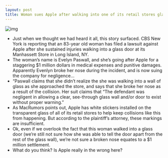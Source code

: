 ```yaml
---
layout: post
title: Woman sues Apple after walking into one of its retail stores glass doors
---
```

![img](http://media.idownloadblog.com/wp-content/uploads/2012/03/man-apple-store.jpg)
* Just when we thought we had heard it all, this story surfaced. CBS New York is reporting that an 83-year old woman has filed a lawsuit against Apple after she sustained injuries walking into a glass door at its Manhassett Store in Long Island, NY.
* The woman’s name is Evelyn Paswall, and she’s going after Apple for a staggering $1 million dollars in medical expenses and punitive damages. Apparently Evenlyn broke her nose during the incident, and is now suing the company for negligence…
* “Paswall claims that she didn’t realize the she was walking into a wall of glass as she approached the store, and says that she broke her nose as a result of the collision. Her suit claims that “The defendant was negligent in allowing a clear, see-through glass wall and/or door to exist without proper warning.”
* As MacRumors points out, Apple has white stickers installed on the transparent glass of all of its retail stores to help keep collisions like this from happening. But according to the plaintiff’s attorney, these markings are insufficient.
* Ok, even if we overlook the fact that this woman walked into a glass door (we’re still not sure how she was able to tell the door apart from the rest of the glass wall), we’re not sure a broken nose equates to a $1 million settlement.
* What do you think? Is Apple really in the wrong here?

